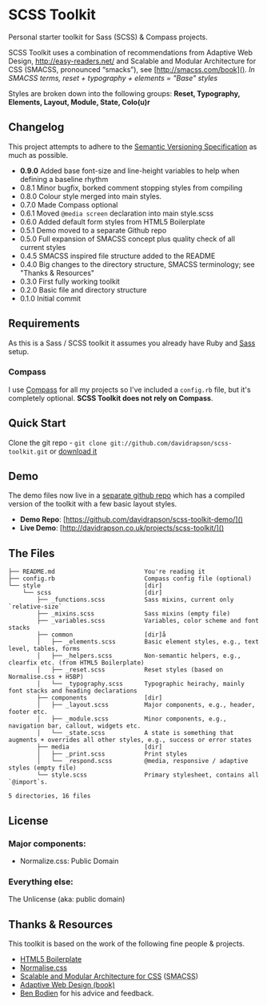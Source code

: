 # SCSS Toolkit

Personal starter toolkit for Sass (SCSS) & Compass projects.

SCSS Toolkit uses a combination of recommendations from Adaptive Web Design, http://easy-readers.net/
and Scalable and Modular Architecture for CSS (SMACSS, pronounced “smacks”), see [http://smacss.com/book](). 
*In SMACSS terms, reset + typography + elements = "Base" styles*

Styles are broken down into the following groups: **Reset, Typography, Elements, Layout, Module, State, Colo(u)r**


## Changelog

This project attempts to adhere to the [Semantic Versioning Specification](http://semver.org/) as much as possible.

- **0.9.0** Added base font-size and line-height variables to help when defining a baseline rhythm
- 0.8.1 Minor bugfix, borked comment stopping styles from compiling
- 0.8.0 Colour style merged into main styles.
- 0.7.0 Made Compass optional
- 0.6.1 Moved `@media screen` declaration into main style.scss
- 0.6.0 Added default form styles from HTML5 Boilerplate
- 0.5.1 Demo moved to a separate Github repo
- 0.5.0 Full expansion of SMACSS concept plus quality check of all current styles
- 0.4.5 SMACSS inspired file structure added to the README
- 0.4.0 Big changes to the directory structure, SMACSS terminology; see "Thanks & Resources"
- 0.3.0 First fully working toolkit
- 0.2.0 Basic file and directory structure
- 0.1.0 Initial commit

## Requirements

As this is a Sass / SCSS toolkit it assumes you already have Ruby and [Sass](http://sass-lang.com/) setup. 

### Compass

I use [Compass](http://compass-style.org/) for all my projects so I've included a `config.rb` file, but it's completely optional. **SCSS Toolkit does not rely on Compass**.


## Quick Start

Clone the git repo - `git clone git://github.com/davidrapson/scss-toolkit.git` or [download it](https://github.com/davidrapson/scss-toolkit/zipball/master)

## Demo

The demo files now live in a [separate github repo](https://github.com/davidrapson/scss-toolkit-demo/) which has a compiled version of the toolkit with a few basic layout styles.

- **Demo Repo**: [https://github.com/davidrapson/scss-toolkit-demo/]()
- **Live Demo**: [http://davidrapson.co.uk/projects/scss-toolkit/]()

## The Files

    ├── README.md                         You're reading it
    ├── config.rb                         Compass config file (optional)
    └── style                             [dir]
        └── scss                          [dir]
            ├── _functions.scss           Sass mixins, current only `relative-size`
            ├── _mixins.scss              Sass mixins (empty file)
            ├── _variables.scss           Variables, color scheme and font stacks
            ├── common                    [dir]å
            │   ├── _elements.scss        Basic element styles, e.g., text level, tables, forms
            │   ├── _helpers.scss         Non-semantic helpers, e.g., clearfix etc. (from HTML5 Boilerplate)
            │   ├── _reset.scss           Reset styles (based on Normalise.css + H5BP)
            │   └── _typography.scss      Typographic heirachy, mainly font stacks and heading declarations
            ├── components                [dir]
            │   ├── _layout.scss          Major components, e.g., header, footer etc.
            │   ├── _module.scss          Minor components, e.g., navigation bar, callout, widgets etc.
            │   └── _state.scss           A state is something that augments + overrides all other styles, e.g., success or error states
            ├── media                     [dir]
            │   ├── _print.scss           Print styles
            │   └── _respond.scss         @media, responsive / adaptive styles (empty file)
            └── style.scss                Primary stylesheet, contains all `@import`s.
    
    5 directories, 16 files

## License

### Major components:

- Normalize.css: Public Domain

### Everything else:

The Unlicense (aka: public domain)

## Thanks & Resources

This toolkit is based on the work of the following fine people & projects.

- [HTML5 Boilerplate](https://github.com/h5bp/html5-boilerplate)
- [Normalise.css](http://necolas.github.com/normalize.css/)
- [Scalable and Modular Architecture for CSS](http://smacss.com/book/type-state) (<abbr title="Scalable and Modular Architecture for CSS">SMACSS</abbr>)
- [Adaptive Web Design (book)](http://easy-readers.net/)
- [Ben Bodien](http://neutroncreations.com/) for his advice and feedback.
